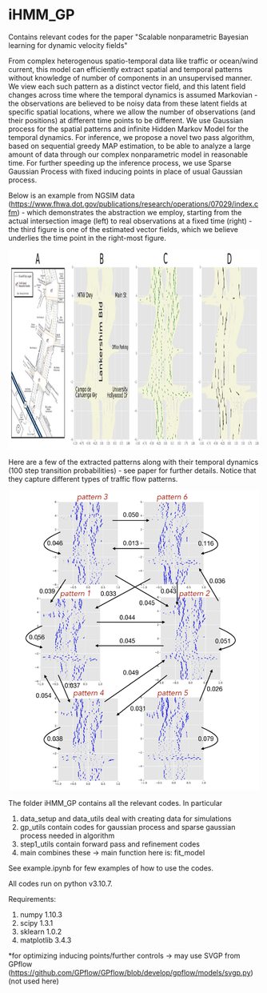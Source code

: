 # iHMM_GP
Contains relevant codes for the paper "Scalable nonparametric Bayesian learning for dynamic velocity fields"

From complex heterogenous spatio-temporal data like traffic or ocean/wind current, this model can efficiently extract spatial and temporal patterns without knowledge of number of components in an unsupervised manner. We view each such pattern as a distinct vector field, and this latent field changes across time where the temporal dynamics is assumed Markovian - the observations are believed to be noisy data from these latent fields at specific spatial locations, where we allow the number of observations (and their positions) at different time points to be different. We use Gaussian process for the spatial patterns and infinite Hidden Markov Model for the temporal dynamics. For inference, we propose a novel two pass algorithm, based on sequential greedy MAP estimation, to be able to analyze a large amount of data through our complex nonparametric model in reasonable time. For further speeding up the inference process, we use Sparse Gaussian Process with fixed inducing points in place of usual Gaussian process. 

Below is an example from NGSIM data (https://www.fhwa.dot.gov/publications/research/operations/07029/index.cfm) - which demonstrates the abstraction we employ, starting from the actual intersection image (left) to real observations at a fixed time (right) - the third figure is one of the estimated vector fields, which we believe underlies the time point in the right-most figure.

<img src="images/abstraction.jpeg" width="1000" height="400">

Here are a few of the extracted patterns along with their temporal dynamics (100 step transition probabilities) - see paper for further details. Notice that they capture different types of traffic flow patterns.

<p align="center">
<img src="images/ngsim_patterns.jpg" width="500" height="600">
</p>

The folder iHMM_GP contains all the relevant codes. In particular
1. data_setup and data_utils deal with creating data for simulations
2. gp_utils contain codes for gaussian process and sparse gaussian process needed in algorithm
3. step1_utils contain forward pass and refinement codes
4. main combines these -> main function here is: fit_model

See example.ipynb for few examples of how to use the codes. 

All codes run on python v3.10.7.

Requirements:
1. numpy 1.10.3
2. scipy 1.3.1
3. sklearn 1.0.2
4. matplotlib 3.4.3

*for optimizing inducing points/further controls -> may use SVGP from GPflow (https://github.com/GPflow/GPflow/blob/develop/gpflow/models/svgp.py) (not used here)
